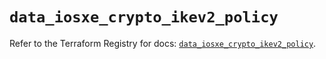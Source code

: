 # `data_iosxe_crypto_ikev2_policy`

Refer to the Terraform Registry for docs: [`data_iosxe_crypto_ikev2_policy`](https://registry.terraform.io/providers/ciscodevnet/iosxe/0.9.3/docs/data-sources/crypto_ikev2_policy).

